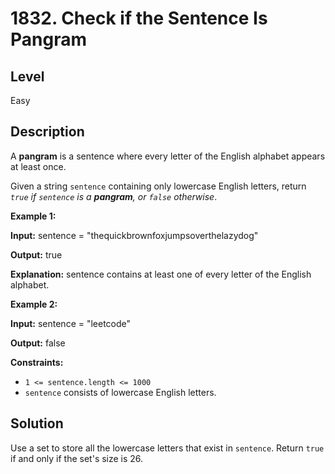 # 1832. Check if the Sentence Is Pangram
## Level
Easy

## Description
A **pangram** is a sentence where every letter of the English alphabet appears at least once.

Given a string `sentence` containing only lowercase English letters, return *`true` if `sentence` is a **pangram**, or `false` otherwise*.

**Example 1:**

**Input:** sentence = "thequickbrownfoxjumpsoverthelazydog"

**Output:** true

**Explanation:** sentence contains at least one of every letter of the English alphabet.

**Example 2:**

**Input:** sentence = "leetcode"

**Output:** false

**Constraints:**

* `1 <= sentence.length <= 1000`
* `sentence` consists of lowercase English letters.

## Solution
Use a set to store all the lowercase letters that exist in `sentence`. Return `true` if and only if the set's size is 26.
